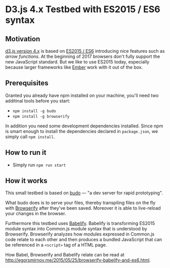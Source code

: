 # D3.js 4.x Testbed with ES2015 / ES6 syntax

## Motivation
[d3.js version 4.x](https://github.com/d3/d3/blob/master/CHANGES.md) is based on [ES2015 / ES6](https://babeljs.io/learn-es2015/) introducing nice features such as *arrow functions*. At the beginning of 2017 browsers don't fully support the new JavaScript standard. But we like to use ES2015 today, especially because larger frameworks like [Ember]() work with it out of the box.

## Prerequisites
Granted you already have npm installed on your machine, you'll need two additinal tools before you start:
- `npm install -g budo`
- `npm install -g browserify`

In addition you need some development dependencies installed. Since npm is smart enough to install the dependencies declared in `package.json`, we simply call `npm install`.

## How to run it
- Simply run `npm run start`

## How it works
This small testbed is based on [budo](https://github.com/mattdesl/budo) &mdash; "a dev server for rapid prototyping".

What budo does is to serve your files, thereby transpiling files on the fly with [Browserify](http://browserify.org/) after they've been saved. Moreover it is able to live-reload your changes in the browser.

Furthermore this testbed uses [Babelify](https://github.com/babel/babelify). Babelify is transforming ES2015 module syntax into Common.js module syntax that is understood by Browserify. Browserify analyzes how modules expressed in Common.js code relate to each other and then produces a bundled JavaScript that can be referenced in a `<script>` tag of a HTML page.

How Babel, Browserify and Babelify relate can be read at <http://egorsmirnov.me/2015/05/25/browserify-babelify-and-es6.html>.
